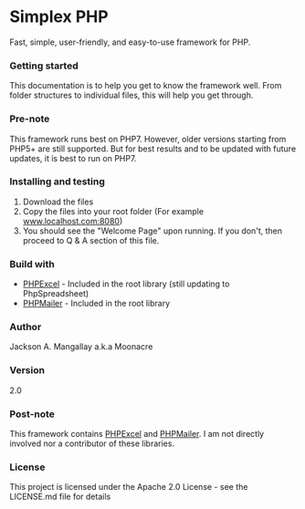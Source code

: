 # Simplex PHP

Fast, simple, user-friendly, and easy-to-use framework for PHP.

### Getting started
This documentation is to help you get to know the framework well. From folder structures to individual files, this will help you get through.

### Pre-note
This framework runs best on PHP7. However, older versions starting from PHP5+ are still supported. But for best results and to be updated with future updates, it is best to run on PHP7.

### Installing and testing
1. Download the files
2. Copy the files into your root folder (For example www.localhost.com:8080)
3. You should see the "Welcome Page" upon running. If you don't, then proceed to Q & A section of this file.

### Build with
* [PHPExcel](https://github.com/PHPOffice/PHPExcel) - Included in the root library (still updating to PhpSpreadsheet)
* [PHPMailer](https://github.com/PHPMailer/PHPMailer) - Included in the root library

### Author
Jackson A. Mangallay a.k.a Moonacre

### Version
2.0

### Post-note
This framework contains [PHPExcel](https://github.com/PHPOffice/PHPExcel) and [PHPMailer](https://github.com/PHPMailer/PHPMailer). I am not directly involved nor a contributor of these libraries.

### License
This project is licensed under the Apache 2.0 License - see the LICENSE.md file for details

